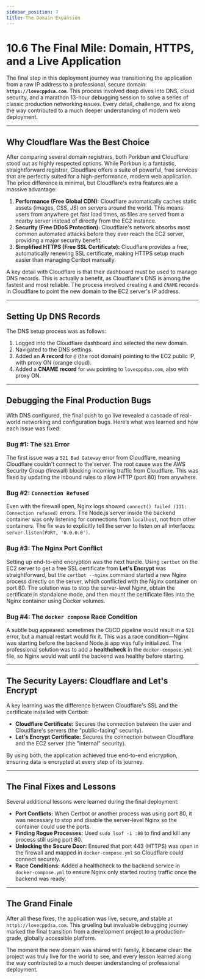 ```yaml
---
sidebar_position: 7
title: The Domain Expansion
---
```


# 10.6 The Final Mile: Domain, HTTPS, and a Live Application

The final step in this deployment journey was transitioning the application from a raw IP address to a professional, secure domain: **`https://lovecppdsa.com`**. This process involved deep dives into DNS, cloud security, and a marathon 13-hour debugging session to solve a series of classic production networking issues. Every detail, challenge, and fix along the way contributed to a much deeper understanding of modern web deployment.

---

## Why Cloudflare Was the Best Choice

After comparing several domain registrars, both Porkbun and Cloudflare stood out as highly respected options. While Porkbun is a fantastic, straightforward registrar, Cloudflare offers a suite of powerful, free services that are perfectly suited for a high-performance, modern web application. The price difference is minimal, but Cloudflare's extra features are a massive advantage:

1. **Performance (Free Global CDN):** Cloudflare automatically caches static assets (images, CSS, JS) on servers around the world. This means users from anywhere get fast load times, as files are served from a nearby server instead of directly from the EC2 instance.
2. **Security (Free DDoS Protection):** Cloudflare's network absorbs most common automated attacks before they ever reach the EC2 server, providing a major security benefit.
3. **Simplified HTTPS (Free SSL Certificate):** Cloudflare provides a free, automatically renewing SSL certificate, making HTTPS setup much easier than managing Certbot manually.

A key detail with Cloudflare is that their dashboard must be used to manage DNS records. This is actually a benefit, as Cloudflare's DNS is among the fastest and most reliable. The process involved creating `A` and `CNAME` records in Cloudflare to point the new domain to the EC2 server's IP address.

---

## Setting Up DNS Records

The DNS setup process was as follows:

1. Logged into the Cloudflare dashboard and selected the new domain.
2. Navigated to the DNS settings.
3. Added an **A record** for `@` (the root domain) pointing to the EC2 public IP, with proxy ON (orange cloud).
4. Added a **CNAME record** for `www` pointing to `lovecppdsa.com`, also with proxy ON.

---

## Debugging the Final Production Bugs

With DNS configured, the final push to go live revealed a cascade of real-world networking and configuration bugs. Here’s what was learned and how each issue was fixed:

### Bug #1: The `521` Error

The first issue was a `521 Bad Gateway` error from Cloudflare, meaning Cloudflare couldn't connect to the server. The root cause was the AWS Security Group (firewall) blocking incoming traffic from Cloudflare. This was fixed by updating the inbound rules to allow HTTP (port 80) from anywhere.

### Bug #2: `Connection Refused`

Even with the firewall open, Nginx logs showed `connect() failed (111: Connection refused)` errors. The Node.js server inside the backend container was only listening for connections from `localhost`, not from other containers. The fix was to explicitly tell the server to listen on all interfaces: `server.listen(PORT, '0.0.0.0')`.

### Bug #3: The Nginx Port Conflict

Setting up end-to-end encryption was the next hurdle. Using `certbot` on the EC2 server to get a free SSL certificate from **Let's Encrypt** was straightforward, but the `certbot --nginx` command started a new Nginx process directly on the server, which conflicted with the Nginx container on port 80. The solution was to stop the server-level Nginx, obtain the certificate in standalone mode, and then mount the certificate files into the Nginx container using Docker volumes.

### Bug #4: The `docker compose` Race Condition

A subtle bug appeared: sometimes the CI/CD pipeline would result in a `521` error, but a manual restart would fix it. This was a race condition—Nginx was starting before the backend Node.js app was fully initialized. The professional solution was to add a **healthcheck** in the `docker-compose.yml` file, so Nginx would wait until the backend was healthy before starting.

---

## The Security Layers: Cloudflare and Let's Encrypt

A key learning was the difference between Cloudflare's SSL and the certificate installed with Certbot:

- **Cloudflare Certificate:** Secures the connection between the user and Cloudflare's servers (the "public-facing" security).
- **Let's Encrypt Certificate:** Secures the connection between Cloudflare and the EC2 server (the "internal" security).

By using both, the application achieved true end-to-end encryption, ensuring data is encrypted at every step of its journey.

---

## The Final Fixes and Lessons

Several additional lessons were learned during the final deployment:

- **Port Conflicts:** When Certbot or another process was using port 80, it was necessary to stop and disable the server-level Nginx so the container could use the ports.
- **Finding Rogue Processes:** Used `sudo lsof -i :80` to find and kill any process still using port 80.
- **Unlocking the Secure Door:** Ensured that port 443 (HTTPS) was open in the firewall and mapped in `docker-compose.yml` so Cloudflare could connect securely.
- **Race Conditions:** Added a healthcheck to the backend service in `docker-compose.yml` to ensure Nginx only started routing traffic once the backend was ready.

---

## The Grand Finale

After all these fixes, the application was live, secure, and stable at `https://lovecppdsa.com`. This grueling but invaluable debugging journey marked the final transition from a development project to a production-grade, globally accessible platform.

The moment the new domain was shared with family, it became clear: the project was truly live for the world to see, and every lesson learned along the way contributed to a much deeper understanding of professional deployment.